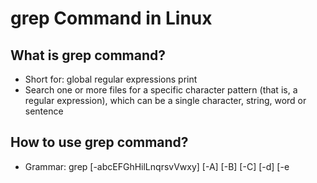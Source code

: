 # grep Command in Linux

## What is grep command?

- Short for: global regular expressions print
- Search one or more files for a specific character pattern (that is, a regular expression), which can be a single character, string, word or sentence

## How to use grep command?

- Grammar: grep [-abcEFGhHilLnqrsvVwxy] [-A<Display row numebr>] [-B<Display row number>] [-C<Display row number>] [-d<Action>] [-e<Template style>] [-f<Template file>] [--help] [Template style] [file or directory]
- Parameters:
  - -a or --text: Do not ignore data in binary
  - -A<Display row number> or --after-context=<Display row number>: In addition to showing the row that conforms to the template style, show the content after that row
  - -b or --byte-offset: Before showing the row that conforms to the template style, label the number of the first character of that row
  - -B<Display row number> or --before-context=<Display row number>: In addition to showing the row that conforms to the style, show the content before that row
  - -c or --count: Count the number of columns that conforms to the style
  - -C<Display row number> or - context=<Display row number>: In addition to showing the row that conforms to the style, show the content both before and after that row
  - -d<Action> or --directions=<Action>: If what we want to search for is directory instead of file, we must use this parameter
  - -e<Template style> or --regexp=<Template style>: Indicate string as the style of searching file context
  - -E or --extended-regexp: Use the style as an extended regular expression
  - -f<Rule file> or --file=<Rule file>: Indicate rule file which contains one or more rule style. Let grep search for the file context which conforms the rules and conditions
  - -F or --fixed-regexp: Treat styles as a list of fixed strings
  - -G or --basic-regexp: Treat styles as a normal expression
  - -h or --no-filename: Do not indicate the name of the file to which the line belongs before the line that matches the style is displayed
  - -H or --with-filename: Indicate the name of the file to which the line belongs before the line that matches the style is displayed
  - -i or --ignore-case: Ignore the difference between upper and lower cases
  - -l or --file-with-matches: List the file names which file context conforms the specific style
  - -L or  --file-without-matches: List the file names which file context does not conform the specific style
  - -n or  --line-number: Label the row number of this line before the line that matches the style is displayed
  - -o or --only-matching: Only show the part that matched PATTERN
  - -q or --quiet and --silent: Do not display any information
  - -r or --recursive: Same as using parameter -d recurse
  - -s or --no-message: Do not display incorrect information
  - -v or  --invert-match: Display all rows which do not contain matching context
  - -V or --version: Display the version information
  - -w or --word-regexp: Only display the row which matches the whole word
  - -x or --line-regexp: Only display the row which matches the whole row
  - -y Same as parameter -i
